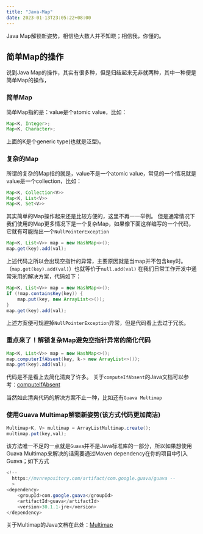 ```yaml
---
title: "Java-Map"
date: 2023-01-13T23:05:22+08:00
--- 
```



Java Map解锁新姿势，相信绝大数人并不知晓；相信我，你懂的。

## 简单Map的操作

说到Java Map的操作，其实有很多种，但是归结起来无非就两种，其中一种便是简单Map的操作，

### 简单Map

简单Map指的是：value是个atomic value，比如：

```Java
Map<K, Integer>;
Map<K, Character>;
```

上面的K是个generic type(也就是泛型)。

### 复杂的Map

所谓的复杂的Map指的就是，value不是一个atomic value，常见的一个情况就是value是一个collection，比如：

```java
Map<K, Collection<V>>
Map<K, List<V>>
Map<K, Set<V>>
```

其实简单的Map操作起来还是比较方便的，这里不再一一举例。
但是通常情况下我们使用的Map更多情况下是一个复杂Map，如果像下面这样编写的一个代码，它就有可能抛出一个`NullPointerException`

```java
Map<K, List<V>> map = new HashMap<>();
map.get(key).add(val);
```

上述代码之所以会出现空指针的异常，主要原因就是当map并不包含key时。（`map.get(key).add(val)`）也就等价于`null.add(val)`
在我们日常工作开发中通常采用的解决方案，代码如下：

```java
Map<K, List<V>> map = new HashMap<>();
if (!map.containsKey(key)) {
    map.put(key, new ArrayList<>());
}
map.get(key).add(val);
```

上述方案便可规避掉`NullPointerException`异常，但是代码看上去过于冗长。

### 重点来了！解锁复杂Map避免空指针异常的简化代码

```java
Map<K, List<V>> map = new HashMap<>();
map.computerIfAbsent(key, k-> new ArrayList<>());
map.get(key).add(val);
```

代码是不是看上去简化清爽了许多。
关于`computeIfAbsent`的Java文档可以参考：[computeIfAbsent](https://docs.oracle.com/javase/9/docs/api/java/util/Map.html#computeIfAbsent-K-java.util.function.Function)

当然如此清爽代码的解决方案不止一种，比如还有`Guava Multimap`

### 使用Guava Multimap解锁新姿势(该方式代码更加简洁)

```java
Multimap<K, V> multimap = ArrayListMultimap.create();
multimap.put(key,val);
```

该方法唯一不足的一点就是`Guava`并不是Java标准库的一部分，所以如果想使用Guava Multimap来解决的话需要通过Maven dependency在你的项目中引入Guava；如下方式

```java
<!--
  https://mvnrepository.com/artifact/com.google.guava/guava --
  >
<dependency>
    <groupId>com.google.guava</groupId>
    <artifactId>guava</artifactId>
    <version>30.1.1-jre</version>
</dependency>
```

关于Multimap的Java文档在此处：[Multimap](https://guava.dev/releases/23.0/api/docs/com/google/common/collect/Multimap.html)